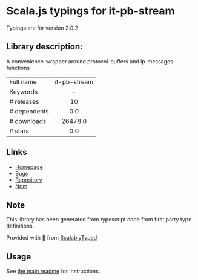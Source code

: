 
# Scala.js typings for it-pb-stream

Typings are for version 2.0.2

## Library description:
A convenience-wrapper around protocol-buffers and lp-messages functions

|                    |                 |
| ------------------ | :-------------: |
| Full name          | it-pb-stream |
| Keywords           | - |
| # releases         | 10 |
| # dependents       | 0.0 |
| # downloads        | 26478.0 |
| # stars            | 0.0 |

## Links
- [Homepage](https://github.com/achingbrain/it-pb-stream#readme)
- [Bugs](https://github.com/achingbrain/it-pb-stream/issues)
- [Repository](https://github.com/achingbrain/it-pb-stream)
- [Npm](https://www.npmjs.com/package/it-pb-stream)
    


## Note
This library has been generated from typescript code from first party type definitions.

Provided with :purple_heart: from [ScalablyTyped](https://github.com/oyvindberg/ScalablyTyped)

## Usage
See [the main readme](../../readme.md) for instructions.


